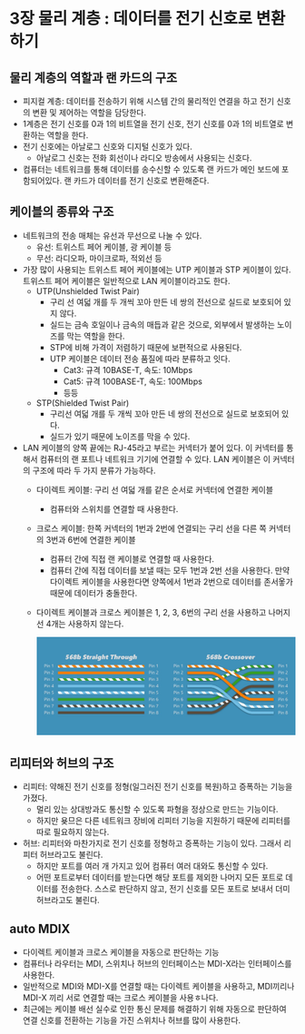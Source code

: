 # 3장 물리 계층 : 데이터를 전기 신호로 변환하기

## 물리 계층의 역할과 랜 카드의 구조

- 피지컬 계층: 데이터를 전송하기 위해 시스템 간의 물리적인 연결을 하고 전기 신호의 변환 및 제어하는 역할을 담당한다.
- 1계층은 전기 신호를 0과 1의 비트열을 전기 신호, 전기 신호를 0과 1의 비트열로 변환하는 역할을 한다.
- 전기 신호에는 아날로그 신호와 디지털 신호가 있다.
    - 아날로그 신호는 전화 회선이나 라디오 방송에서 사용되는 신호다.
- 컴퓨터는 네트워크를 통해 데이터를 송수신할 수 있도록 랜 카드가 메인 보드에 포함되어있다. 랜 카드가 데이터를 전기 신호로 변환해준다.

## 케이블의 종류와 구조

- 네트워크의 전송 매체는 유선과 무선으로 나눌 수 있다.
    - 유선: 트위스트 페어 케이블, 광 케이블 등
    - 무선: 라디오파, 마이크로파, 적외선 등
- 가장 많이 사용되는 트위스트 페어 케이블에는 UTP 케이블과 STP 케이블이 있다. 트위스트 페어 케이블은 일반적으로 LAN 케이블이라고도 한다.
    - UTP(Unshielded Twist Pair)
        - 구리 선 여덟 개를 두 개씩 꼬아 만든 네 쌍의 전선으로 실드로 보호되어 있지 않다.
        - 실드는 금속 호일이나 금속의 매듭과 같은 것으로, 외부에서 발생하는 노이즈를 막는 역할을 한다.
        - STP에 비해 가격이 저렴하기 때문에 보편적으로 사용된다.
        - UTP 케이블은 데이터 전송 품질에 따라 분류하고 잇다.
            - Cat3: 규격 10BASE-T, 속도: 10Mbps
            - Cat5: 규격 100BASE-T, 속도: 100Mbps
            - 등등
    - STP(Shielded Twist Pair)
        - 구리선 여덟 개를 두 개씩 꼬아 만든 네 쌍의 전선으로 실드로 보호되어 있다.
        - 실드가 있기 때문에 노이즈를 막을 수 있다.
- LAN 케이블의 양쪽 끝에는 RJ-45라고 부르는 커넥터가 붙어 있다. 이 커넥터를 통해서 컴퓨터의 랜 포트나 네트워크 기기에 연결할 수 있다. LAN 케이블은 이 커넥터의 구조에 따라 두 가지 분류가 가능하다.
    - 다이렉트 케이블: 구리 선 여덟 개를 같은 순서로 커넥터에 연결한 케이블
        - 컴퓨터와 스위치를 연결할 때 사용한다.
    - 크로스 케이블: 한쪽 커넥터의 1번과 2번에 연결되는 구리 선을 다른 쪽 커넥터의 3번과 6번에 연결한 케이블
        - 컴퓨터 간에 직접 랜 케이블로 연결할 때 사용한다.
        - 컴퓨터 간에 직접 데이터를 보낼 때는 모두 1번과 2번 선을 사용한다. 만약 다이렉트 케이블을 사용한다면 양쪽에서 1번과 2번으로 데이터를 존서옿가 때문에 데이터가 충돌한다.
    - 다이렉트 케이블과 크로스 케이블은 1, 2, 3, 6번의 구리 선을 사용하고 나머지 선 4개는 사용하지 않는다.
      
        ![Untitled](assets/Untitled.png)
        

## 리피터와 허브의 구조

- 리피터: 약해진 전기 신호를 정형(일그러진 전기 신호를 복원)하고 증폭하는 기능을 가졌다.
    - 멀리 있는 상대방과도 통신할 수 있도록 파형을 정상으로 만드는 기능이다.
    - 하지만 욪므은  다른 네트워크 장비에 리피터 기능을 지원하기 때문에 리피터를 따로 필요하지 않는다.
- 허브: 리피터와 마찬가지로 전기 신호를 정형하고 증폭하는 기능이 있다. 그래서 리피터 허브라고도 불린다.
    - 하지만 포트를 여러 개 가지고 있어 컴퓨터 여러 대와도 통신할 수 있다.
    - 어떤 포트로부터 데이터를 받는다면 해당 포트를 제외한 나머지 모든 포트로 데이터를 전송한다. 스스로 판단하지 않고, 전기 신호를 모든 포트로 보내서 더미 허브라고도 불린다.

## auto MDIX

- 다이렉트 케이블과 크로스 케이블을 자동으로 판단하는 기능
- 컴퓨터나 라우터는 MDI, 스위치나 허브의 인터페이스는 MDI-X라는 인터페이스를 사용한다.
- 일반적으로 MDI와 MDI-X를 연결할 때는 다이렉트 케이블을 사용하고, MDI끼리나 MDI-X 끼리 서로 연결할 때는 크로스 케이블을 사용ㅎ나다.
- 최근에는 케이블 배선 실수로 인한 통신 문제를 해결하기 위해 자동으로 판단하여 연결 신호를 전환하는 기능을 가진 스위치나 허브를 많이 사용한다.